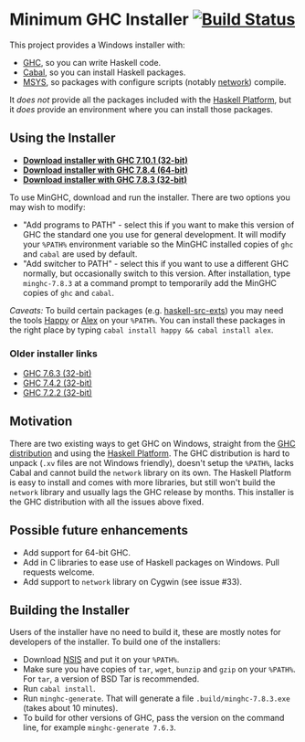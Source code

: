 # Minimum GHC Installer [![Build Status](https://img.shields.io/travis/fpco/minghc.svg?style=flat)](https://travis-ci.org/fpco/minghc)

This project provides a Windows installer with:

* [GHC](https://www.haskell.org/ghc/), so you can write Haskell code.
* [Cabal](https://www.haskell.org/cabal/), so you can install Haskell packages.
* [MSYS](http://www.mingw.org/wiki/MSYS), so packages with configure scripts (notably [network](https://hackage.haskell.org/package/network)) compile.

It _does not_ provide all the packages included with the [Haskell Platform](https://www.haskell.org/platform/), but it _does_ provide an environment where you can install those packages.


## Using the Installer

* [**Download installer with GHC 7.10.1 (32-bit)**](https://s3.amazonaws.com/download.fpcomplete.com/minghc/minghc-7.10.1-i386.exe)
* [**Download installer with GHC 7.8.4 (64-bit)**](https://s3.amazonaws.com/download.fpcomplete.com/minghc/minghc-7.8.4-x86_64.exe)
* [**Download installer with GHC 7.8.3 (32-bit)**](https://s3.amazonaws.com/download.fpcomplete.com/minghc/minghc-7.8.3.exe)

To use MinGHC, download and run the installer. There are two options you may wish to modify:

* "Add programs to PATH" - select this if you want to make this version of GHC the standard one you use for general development. It will modify your `%PATH%` environment variable so the MinGHC installed copies of `ghc` and `cabal` are used by default.
* "Add switcher to PATH" - select this if you want to use a different GHC normally, but occasionally switch to this version. After installation, type `minghc-7.8.3` at a command prompt to temporarily add the MinGHC copies of `ghc` and `cabal`.

_Caveats:_ To build certain packages (e.g. [haskell-src-exts](https://hackage.haskell.org/package/haskell-src-exts)) you may need the tools [Happy](https://www.haskell.org/happy/) or [Alex](https://www.haskell.org/alex/) on your `%PATH%`. You can install these packages in the right place by typing `cabal install happy && cabal install alex`.

### Older installer links

* [GHC 7.6.3 (32-bit)](https://s3.amazonaws.com/download.fpcomplete.com/minghc/minghc-7.6.3.exe)
* [GHC 7.4.2 (32-bit)](https://s3.amazonaws.com/download.fpcomplete.com/minghc/minghc-7.4.2.exe)
* [GHC 7.2.2 (32-bit)](https://s3.amazonaws.com/download.fpcomplete.com/minghc/minghc-7.2.2.exe)

## Motivation

There are two existing ways to get GHC on Windows, straight from the [GHC distribution](https://www.haskell.org/ghc/) and using the [Haskell Platform](https://www.haskell.org/platform/). The GHC distribution is hard to unpack (`.xv` files are not Windows friendly), doesn't setup the `%PATH%`, lacks Cabal and cannot build the `network` library on its own. The Haskell Platform is easy to install and comes with more libraries, but still won't build the `network` library and usually lags the GHC release by months. This installer is the GHC distribution with all the issues above fixed.

## Possible future enhancements

* Add support for 64-bit GHC.
* Add in C libraries to ease use of Haskell packages on Windows. Pull requests welcome.
* Add support to `network` library on Cygwin  (see issue #33).

## Building the Installer

Users of the installer have no need to build it, these are mostly notes for developers of the installer. To build one of the installers:

* Download [NSIS](http://nsis.sourceforge.net/) and put it on your `%PATH%`.
* Make sure you have copies of `tar`, `wget`, `bunzip` and `gzip` on your `%PATH%`. For `tar`, a version of BSD Tar is recommended.
* Run `cabal install`.
* Run `minghc-generate`. That will generate a file `.build/minghc-7.8.3.exe` (takes about 10 minutes).
* To build for other versions of GHC, pass the version on the command line, for example `minghc-generate 7.6.3`.
